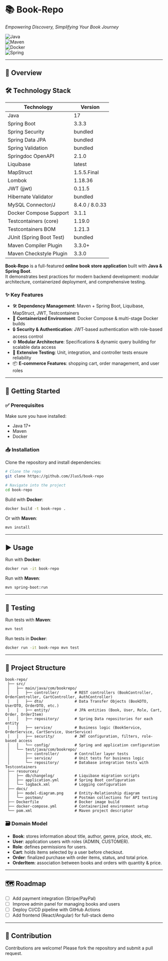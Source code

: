# 📚 Book-Repo
*Empowering Discovery, Simplifying Your Book Journey*

![Java](https://img.shields.io/badge/Java-17-blue?logo=java)  
![Maven](https://img.shields.io/badge/Maven-Build-orange?logo=apachemaven)  
![Docker](https://img.shields.io/badge/Docker-Containerization-blue?logo=docker)  
![Spring](https://img.shields.io/badge/Spring-Boot-brightgreen?logo=springboot)  

---

## 📖 Overview


## 🛠 Technology Stack  
| Technology              | Version   |
|--------------------------|-----------|
| Java                    | 17        |
| Spring Boot             | 3.3.3     |
| Spring Security         | bundled   |
| Spring Data JPA         | bundled   |
| Spring Validation       | bundled   |
| Springdoc OpenAPI       | 2.1.0     |
| Liquibase               | latest    |
| MapStruct               | 1.5.5.Final |
| Lombok                  | 1.18.36   |
| JWT (jjwt)              | 0.11.5    |
| Hibernate Validator     | bundled   |
| MySQL Connector/J       | 8.4.0 / 8.0.33 |
| Docker Compose Support  | 3.1.1     |
| Testcontainers (core)   | 1.19.0    |
| Testcontainers BOM      | 1.21.3    |
| JUnit (Spring Boot Test)| bundled   |
| Maven Compiler Plugin   | 3.3.0+    |
| Maven Checkstyle Plugin | 3.3.0     |
  
**Book-Repo** is a full-featured **online book store application** built with **Java & Spring Boot**.  
It demonstrates best practices for modern backend development: modular architecture, containerized deployment, and comprehensive testing.  

### ✨ Key Features  
- 🛠 **Dependency Management**: Maven + Spring Boot, Liquibase, MapStruct, JWT, Testcontainers  
- 🐳 **Containerized Environment**: Docker Compose & multi-stage Docker builds  
- 🔒 **Security & Authentication**: JWT-based authentication with role-based access control  
- ⚙ **Modular Architecture**: Specifications & dynamic query building for scalable data access  
- 🧪 **Extensive Testing**: Unit, integration, and controller tests ensure reliability  
- 📦 **E-commerce Features**: shopping cart, order management, and user roles  

---

## 🚀 Getting Started  

### ✅ Prerequisites  
Make sure you have installed:  
- Java 17+  
- Maven  
- Docker  

### 📥 Installation  
Clone the repository and install dependencies:  

```bash
# Clone the repo
git clone https://github.com/JlusS/book-repo

# Navigate into the project
cd book-repo
```

Build with **Docker**:  
```bash
docker build -t book-repo .
```

Or with **Maven**:  
```bash
mvn install
```

---

## ▶️ Usage  

Run with **Docker**:  
```bash
docker run -it book-repo
```

Run with **Maven**:  
```bash
mvn spring-boot:run
```

---

## 🧪 Testing  

Run tests with **Maven**:  
```bash
mvn test
```

Run tests in **Docker**:  
```bash
docker run -it book-repo mvn test
```

---

## 📂 Project Structure  
```
book-repo/
 ├── src/
 │   ├── main/java/com/bookrepo/
 │   │   ├── controller/       # REST controllers (BookController, OrderController, CartController, AuthController)
 │   │   ├── dto/              # Data Transfer Objects (BookDTO, UserDTO, OrderDTO, etc.)
 │   │   ├── entity/           # JPA entities (Book, User, Role, Cart, Order, OrderItem)
 │   │   ├── repository/       # Spring Data repositories for each entity
 │   │   ├── service/          # Business logic (BookService, OrderService, CartService, UserService)
 │   │   ├── security/         # JWT configuration, filters, role-based access
 │   │   └── config/           # Spring and application configuration
 │   └── test/java/com/bookrepo/
 │       ├── controller/       # Controller layer tests
 │       ├── service/          # Unit tests for business logic
 │       └── repository/       # Database integration tests with Testcontainers
 ├── resources/
 │   ├── db/changelog/         # Liquibase migration scripts
 │   ├── application.yml       # Spring Boot configuration
 │   └── logback.xml           # Logging configuration
 ├── docs/
 │   ├── model-diagram.png     # Entity-Relationship diagram
 │   └── postman/              # Postman collections for API testing
 ├── Dockerfile                # Docker image build
 ├── docker-compose.yml        # Containerized environment setup
 └── pom.xml                   # Maven project descriptor
```

### 🗃 Domain Model  
- **Book**: stores information about title, author, genre, price, stock, etc.  
- **User**: application users with roles (ADMIN, CUSTOMER).  
- **Role**: defines permissions for users.  
- **Cart**: holds items selected by a user before checkout.  
- **Order**: finalized purchase with order items, status, and total price.  
- **OrderItem**: association between books and orders with quantity & price.
---

## 🗺 Roadmap   
- [ ] Add payment integration (Stripe/PayPal)  
- [ ] Improve admin panel for managing books and users  
- [ ] Deploy CI/CD pipeline with GitHub Actions  
- [ ] Add frontend (React/Angular) for full-stack demo  

---

## 🤝 Contribution  
Contributions are welcome! Please fork the repository and submit a pull request.  
